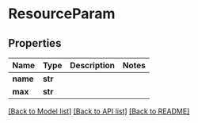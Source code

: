 # ResourceParam

## Properties
Name | Type | Description | Notes
------------ | ------------- | ------------- | -------------
**name** | **str** |  | 
**max** | **str** |  | 

[[Back to Model list]](../README.md#documentation-for-models) [[Back to API list]](../README.md#documentation-for-api-endpoints) [[Back to README]](../README.md)

